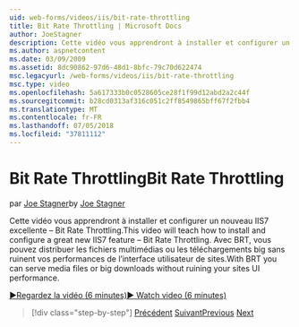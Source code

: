 ```yaml
---
uid: web-forms/videos/iis/bit-rate-throttling
title: Bit Rate Throttling | Microsoft Docs
author: JoeStagner
description: Cette vidéo vous apprendront à installer et configurer un nouveau IIS7 excellente – Bit Rate Throttling. Avec BRT, vous pouvez distribuer des fichiers multimédias ou les téléchargements big withou...
ms.author: aspnetcontent
ms.date: 03/09/2009
ms.assetid: 8dc90862-97d6-48d1-8bfc-79c70d622474
msc.legacyurl: /web-forms/videos/iis/bit-rate-throttling
msc.type: video
ms.openlocfilehash: 5a617333b0c0528605ce28f1f99d12abd2a2c44f
ms.sourcegitcommit: b28cd0313af316c051c2ff8549865bff67f2fbb4
ms.translationtype: MT
ms.contentlocale: fr-FR
ms.lasthandoff: 07/05/2018
ms.locfileid: "37811112"
---
```

<a name="bit-rate-throttling"></a><span data-ttu-id="e6967-104">Bit Rate Throttling</span><span class="sxs-lookup"><span data-stu-id="e6967-104">Bit Rate Throttling</span></span>
====================
<span data-ttu-id="e6967-105">par [Joe Stagner](https://github.com/JoeStagner)</span><span class="sxs-lookup"><span data-stu-id="e6967-105">by [Joe Stagner](https://github.com/JoeStagner)</span></span>

<span data-ttu-id="e6967-106">Cette vidéo vous apprendront à installer et configurer un nouveau IIS7 excellente – Bit Rate Throttling.</span><span class="sxs-lookup"><span data-stu-id="e6967-106">This video will teach how to install and configure a great new IIS7 feature – Bit Rate Throttling.</span></span> <span data-ttu-id="e6967-107">Avec BRT, vous pouvez distribuer les fichiers multimédias ou les téléchargements big sans ruinent vos performances de l’interface utilisateur de sites.</span><span class="sxs-lookup"><span data-stu-id="e6967-107">With BRT you can serve media files or big downloads without ruining your sites UI performance.</span></span>

[<span data-ttu-id="e6967-108">&#9654;Regardez la vidéo (6 minutes)</span><span class="sxs-lookup"><span data-stu-id="e6967-108">&#9654; Watch video (6 minutes)</span></span>](https://channel9.msdn.com/Blogs/ASP-NET-Site-Videos/bit-rate-throttling)

> [!div class="step-by-step"]
> <span data-ttu-id="e6967-109">[Précédent](installing-ftp7.md)
> [Suivant](iis7-playlists.md)</span><span class="sxs-lookup"><span data-stu-id="e6967-109">[Previous](installing-ftp7.md)
[Next](iis7-playlists.md)</span></span>
